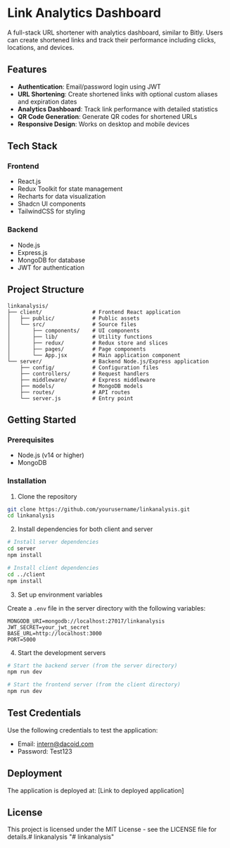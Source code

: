# Link Analytics Dashboard

A full-stack URL shortener with analytics dashboard, similar to Bitly. Users can create shortened links and track their performance including clicks, locations, and devices.

## Features

- **Authentication**: Email/password login using JWT
- **URL Shortening**: Create shortened links with optional custom aliases and expiration dates
- **Analytics Dashboard**: Track link performance with detailed statistics
- **QR Code Generation**: Generate QR codes for shortened URLs
- **Responsive Design**: Works on desktop and mobile devices

## Tech Stack

### Frontend
- React.js
- Redux Toolkit for state management
- Recharts for data visualization
- Shadcn UI components
- TailwindCSS for styling

### Backend
- Node.js
- Express.js
- MongoDB for database
- JWT for authentication

## Project Structure

```
linkanalysis/
├── client/                # Frontend React application
│   ├── public/            # Public assets
│   └── src/               # Source files
│       ├── components/    # UI components
│       ├── lib/           # Utility functions
│       ├── redux/         # Redux store and slices
│       ├── pages/         # Page components
│       └── App.jsx        # Main application component
└── server/                # Backend Node.js/Express application
    ├── config/            # Configuration files
    ├── controllers/       # Request handlers
    ├── middleware/        # Express middleware
    ├── models/            # MongoDB models
    ├── routes/            # API routes
    └── server.js          # Entry point
```

## Getting Started

### Prerequisites

- Node.js (v14 or higher)
- MongoDB

### Installation

1. Clone the repository

```bash
git clone https://github.com/yourusername/linkanalysis.git
cd linkanalysis
```

2. Install dependencies for both client and server

```bash
# Install server dependencies
cd server
npm install

# Install client dependencies
cd ../client
npm install
```

3. Set up environment variables

Create a `.env` file in the server directory with the following variables:

```
MONGODB_URI=mongodb://localhost:27017/linkanalysis
JWT_SECRET=your_jwt_secret
BASE_URL=http://localhost:3000
PORT=5000
```

4. Start the development servers

```bash
# Start the backend server (from the server directory)
npm run dev

# Start the frontend server (from the client directory)
npm run dev
```

## Test Credentials

Use the following credentials to test the application:

- Email: intern@dacoid.com
- Password: Test123

## Deployment

The application is deployed at: [Link to deployed application]

## License

This project is licensed under the MIT License - see the LICENSE file for details.#   l i n k a n a l y s i s  
 "# linkanalysis" 
